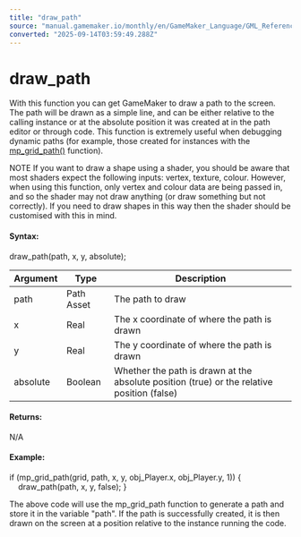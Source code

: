 ```yaml
---
title: "draw_path"
source: "manual.gamemaker.io/monthly/en/GameMaker_Language/GML_Reference/Drawing/Basic_Forms/draw_path.htm"
converted: "2025-09-14T03:59:49.288Z"
---
```


# draw\_path

With this function you can get GameMaker to draw a path to the screen. The path will be drawn as a simple line, and can be either relative to the calling instance or at the absolute position it was created at in the path editor or through code. This function is extremely useful when debugging dynamic paths (for example, those created for instances with the [mp\_grid\_path()](../../Movement_And_Collisions/Motion_Planning/mp_grid_path.md) function).

NOTE If you want to draw a shape using a shader, you should be aware that most shaders expect the following inputs: vertex, texture, colour. However, when using this function, only vertex and colour data are being passed in, and so the shader may not draw anything (or draw something but not correctly). If you need to draw shapes in this way then the shader should be customised with this in mind.

#### Syntax:

draw\_path(path, x, y, absolute);

| Argument | Type | Description |
| --- | --- | --- |
| path | Path Asset | The path to draw |
| x | Real | The x coordinate of where the path is drawn |
| y | Real | The y coordinate of where the path is drawn |
| absolute | Boolean | Whether the path is drawn at the absolute position (true) or the relative position (false) |

#### Returns:

N/A

#### Example:

if (mp\_grid\_path(grid, path, x, y, obj\_Player.x, obj\_Player.y, 1))
{
    draw\_path(path, x, y, false);
}

The above code will use the mp\_grid\_path function to generate a path and store it in the variable "path". If the path is successfully created, it is then drawn on the screen at a position relative to the instance running the code.